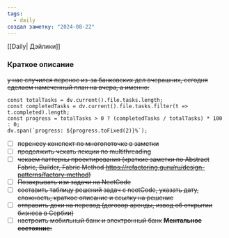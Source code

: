 ```yaml
---
tags:
  - daily
создал заметку: "2024-08-22"
---
```

[[Daily| Дэйлики]]
### Краткое описание
~~у нас случился перенос из-за банковских дел вчерашних, сегодня сделаем намеченный план на вчера, а именно:~~

```dataviewjs
const totalTasks = dv.current().file.tasks.length;
const completedTasks = dv.current().file.tasks.filter(t => t.completed).length;
const progress = totalTasks > 0 ? (completedTasks / totalTasks) * 100 : 0;
dv.span(`progress: ${progress.toFixed(2)}%`);
```
- [ ] ~~перенесу конспект по многопоточке в заметки~~
- [ ] ~~продолжить чекать лекции по multithreading~~
- [ ] ~~чекаем паттерны проектирования (краткие заметки по Abstract Fabric, Builder, Fabric Method https://refactoring.guru/ru/design-patterns/factory-method)~~
- [ ] ~~Позакрывать изи задачи на NeetCode~~
- [ ] ~~составить таблицу решений задач с neetCode, указать дату, сложность, краткое описание и ссылку на решение~~
- [ ] ~~отправить доки на перевод (договор аренды, извод об открытии бизнеса в Сербии)~~
- [ ] ~~настроить мобильный банк и электронный банк~~
~~**Ментальное состояние:**~~
